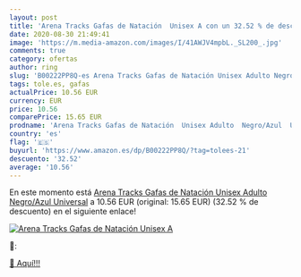 ```yaml
---
layout: post
title: 'Arena Tracks Gafas de Natación  Unisex A con un 32.52 % de descuento'
date: 2020-08-30 21:49:41
image: 'https://m.media-amazon.com/images/I/41AWJV4mpbL._SL200_.jpg'
comments: true
category: ofertas
author: ring
slug: 'B00222PP8Q-es Arena Tracks Gafas de Natación Unisex Adulto Negro/Azul...'
tags: tole.es, gafas
actualPrice: 10.56 EUR
currency: EUR
price: 10.56
comparePrice: 15.65 EUR
prodname: 'Arena Tracks Gafas de Natación  Unisex Adulto  Negro/Azul  Universal'
country: 'es'
flag: '🇪🇸'
buyurl: 'https://www.amazon.es/dp/B00222PP8Q/?tag=tolees-21'
descuento: '32.52'
average: '10.56'
---
```


En este momento está [Arena Tracks Gafas de Natación  Unisex Adulto  Negro/Azul  Universal](https://www.amazon.es/dp/B00222PP8Q/?tag=tolees-21) a 10.56 EUR (original: 15.65 EUR) (32.52 %  de descuento) en el siguiente enlace!

[![Arena Tracks Gafas de Natación  Unisex A](https://m.media-amazon.com/images/I/41AWJV4mpbL._SL200_.jpg)](https://www.amazon.es/dp/B00222PP8Q/?tag=tolees-21)

🔎:


[🛒 Aquí!!!](https://www.amazon.es/dp/B00222PP8Q/?tag=tolees-21)
